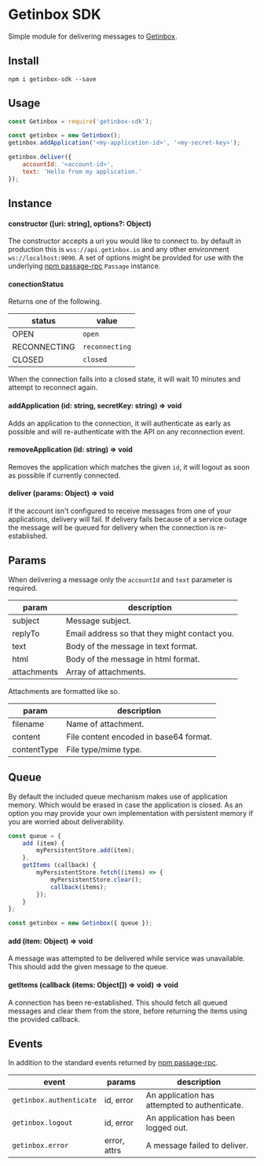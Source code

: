 # Getinbox SDK

Simple module for delivering messages to [Getinbox](https://www.getinbox.io).

## Install

```
npm i getinbox-sdk --save
```

## Usage

```javascript
const Getinbox = require('getinbox-sdk');

const getinbox = new Getinbox();
getinbox.addApplication('<my-application-id>', '<my-secret-key>');
```
```javascript
getinbox.deliver({
    accountId: '<account-id>',
    text: 'Hello from my application.'
});
```

## Instance

#### constructor ([uri: string], options?: Object)

The constructor accepts a uri you would like to connect to. by default in production this is `wss://api.getinbox.io` and any other environment `ws://localhost:9090`. A set of options might be provided for use with the underlying [npm passage-rpc](https://www.npmjs.com/package/passage-rpc) `Passage` instance.

#### conectionStatus

Returns one of the following.

| status | value |
| - | - |
| OPEN | `open` |
| RECONNECTING | `reconnecting` |
| CLOSED | `closed` |

When the connection falls into a closed state, it will wait 10 minutes and attempt to reconnect again.

#### addApplication (id: string, secretKey: string) => void

Adds an application to the connection, it will authenticate as early as possible and will re-authenticate with the API on any reconnection event.

#### removeApplication (id: string) => void

Removes the application which matches the given `id`, it will logout as soon as possible if currently connected.

#### deliver (params: Object) => void

If the account isn't configured to receive messages from one of your applications, delivery will fail. If delivery fails because of a service outage the message will be queued for delivery when the connection is re-established.

## Params

When delivering a message only the `accountId` and `text` parameter is required.

| param | description |
| - | - |
| subject | Message subject. |
| replyTo | Email address so that they might contact you. |
| text | Body of the message in text format. |
| html | Body of the message in html format. |
| attachments | Array of attachments. |

Attachments are formatted like so.

| param | description |
| - | - |
| filename | Name of attachment. |
| content | File content encoded in base64 format. |
| contentType | File type/mime type. |

## Queue

By default the included queue mechanism makes use of application memory. Which would be erased in case the application is closed. As an option you may provide your own implementation with persistent memory if you are worried about deliverability.

```javascript
const queue = {
    add (item) {
        myPersistentStore.add(item);
    },
    getItems (callback) {
        myPersistentStore.fetch((items) => {
            myPersistentStore.clear();
            callback(items);
        });
    }
};

const getinbox = new Getinbox({ queue });
```

#### add (item: Object) => void

A message was attempted to be delivered while service was unavailable. This should add the given message to the queue.

#### getItems (callback (items: Object[]) => void) => void

A connection has been re-established. This should fetch all queued messages and clear them from the store, before returning the items using the provided callback.

## Events

In addition to the standard events returned by [npm passage-rpc](https://www.npmjs.com/package/passage-rpc).

| event | params | description |
| - | - | - |
| `getinbox.authenticate` | id, error | An application has attempted to authenticate. |
| `getinbox.logout` | id, error | An application has been logged out. |
| `getinbox.error` | error, attrs | A message failed to deliver. |
